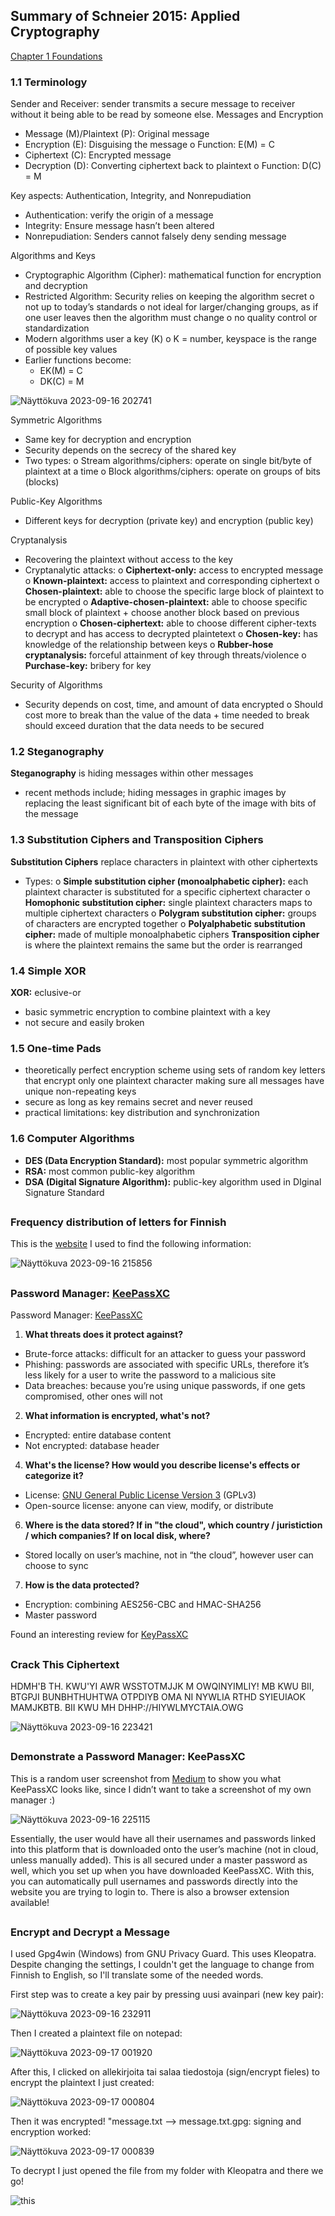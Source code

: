 ## Summary of Schneier 2015: Applied Cryptography

[Chapter 1 Foundations](https://learning.oreilly.com/library/view/applied-cryptography-protocols/9781119096726/08_chap01.html#chap01-sec006)



### 1.1	Terminology
Sender and Receiver: sender transmits a secure message to receiver without it being able to be read by someone else.
Messages and Encryption
-	Message (M)/Plaintext (P): Original message
-	Encryption (E): Disguising the message
o	Function: E(M) = C 
-	Ciphertext (C): Encrypted message
-	Decryption (D): Converting ciphertext back to plaintext
o	Function: D(C) = M

Key aspects: Authentication, Integrity, and Nonrepudiation
-	Authentication: verify the origin of a message
-	Integrity: Ensure message hasn’t been altered
-	Nonrepudiation: Senders cannot falsely deny sending message 

Algorithms and Keys
-	Cryptographic Algorithm (Cipher): mathematical function for encryption and decryption
-	Restricted Algorithm: Security relies on keeping the algorithm secret
o	not up to today’s standards
o	not ideal for larger/changing groups, as if one user leaves then the algorithm must change
o	no quality control or standardization
-	Modern algorithms user a key (K)
o	K = number, keyspace is the range of possible key values
- Earlier functions become:
  - EK(M) = C
  - DK(C) = M 

![Näyttökuva 2023-09-16 202741](https://github.com/marissakirjonen/informationSecurity/assets/142782994/b411cc62-6571-412f-8286-1f82519ffd06)


Symmetric Algorithms
-	Same key for decryption and encryption
-	Security depends on the secrecy of the shared key
-	Two types: 
o	Stream algorithms/ciphers: operate on single bit/byte of plaintext at a time
o	Block algorithms/ciphers: operate on groups of bits (blocks)

Public-Key Algorithms
-	Different keys for decryption (private key) and encryption (public key)

Cryptanalysis
-	Recovering the plaintext without access to the key 
-	Cryptanalytic attacks: 
o	**Ciphertext-only:** access to encrypted message
o	**Known-plaintext:** access to plaintext and corresponding ciphertext
o	**Chosen-plaintext:** able to choose the specific large block of plaintext to be encrypted
o	**Adaptive-chosen-plaintext:** able to choose specific small block of plaintext + choose another block based on previous encryption
o	**Chosen-ciphertext:** able to choose different cipher-texts to decrypt and has access to decrypted plaintetext
o	**Chosen-key:** has knowledge of the relationship between keys
o	**Rubber-hose cryptanalysis:** forceful attainment of key through threats/violence 
o	**Purchase-key:** bribery for key

Security of Algorithms
-	Security depends on cost, time, and amount of data encrypted 
o	Should cost more to break than the value of the data + time needed to break should exceed duration that the data needs to be secured 


### 1.2	Steganography 

**Steganography** is hiding messages within other messages
-	recent methods include; hiding messages in graphic images by replacing the least significant bit of each byte of the image with bits of the message 


### 1.3	Substitution Ciphers and Transposition Ciphers 

**Substitution Ciphers** replace characters in plaintext with other ciphertexts
-	Types: 
o	**Simple substitution cipher (monoalphabetic cipher):** each plaintext character is substituted for a specific ciphertext character
o	**Homophonic substitution cipher:** single plaintext characters maps to multiple ciphertext characters
o	**Polygram substitution cipher:** groups of characters are encrypted together
o	**Polyalphabetic substitution cipher:** made of multiple monoalphabetic ciphers
**Transposition cipher** is where the plaintext remains the same but the order is rearranged 

### 1.4	Simple XOR

**XOR:** eclusive-or
-	basic symmetric encryption to combine plaintext with a key
-	not secure and easily broken

### 1.5	One-time Pads

-	theoretically perfect encryption scheme using sets of random key letters that encrypt only one plaintext character making sure all messages have unique non-repeating keys
-	secure as long as key remains secret and never reused
-	practical limitations: key distribution and synchronization

### 1.6	Computer Algorithms
-	**DES (Data Encryption Standard):** most popular symmetric algorithm 
-	**RSA:** most common public-key algorithm 
-	**DSA (Digital Signature Algorithm):** public-key algorithm used in DIginal Signature Standard
  
##
### Frequency distribution of letters for Finnish

This is the [website](https://www.sttmedia.com/characterfrequency-finnish) I used to find the following information:

![Näyttökuva 2023-09-16 215856](https://github.com/marissakirjonen/informationSecurity/assets/142782994/51802a81-cb4b-4b1e-a0b3-0b3ce277724a)


##
### Password Manager: [KeePassXC](https://keepassxc.org/)


Password Manager: [KeePassXC](https://keepassxc.org/)
1.	**What threats does it protect against?**
- Brute-force attacks: difficult for an attacker to guess your password
- Phishing: passwords are associated with specific URLs, therefore it’s less likely for a user to write the password to a malicious site
- Data breaches: because you’re using unique passwords, if one gets compromised, other ones will not

2.	**What information is encrypted, what's not?**
- Encrypted: entire database content
- Not encrypted: database header

4.	**What's the license? How would you describe license's effects or categorize it?**
- License: [GNU General Public License Version 3]( https://www.gnu.org/licenses/gpl-3.0.en.html) (GPLv3)
- Open-source license: anyone can view, modify, or distribute

6.	**Where is the data stored? If in "the cloud", which country / juristiction / which companies? If on local disk, where?**
- Stored locally on user’s machine, not in “the cloud”, however user can choose to sync

7.	**How is the data protected?**
- Encryption: combining AES256-CBC and HMAC-SHA256 
- Master password

Found an interesting review for [KeyPassXC]( https://keepassxc.org/assets/pdf/KeePassXC-Review-V1-Molotnikov.pdf)

##

### Crack This Ciphertext

HDMH'B TH. KWU'YI AWR WSSTOTMJJK M OWQINYIMLIY! MB KWU BII, BTGPJI BUNBHTHUHTWA OTPDIYB OMA NI NYWLIA RTHD SYIEUIAOK MAMJKBTB. BII KWU MH DHHP://HIYWLMYCTAIA.OWG

![Näyttökuva 2023-09-16 223421](https://github.com/marissakirjonen/informationSecurity/assets/142782994/6a66b7b0-708c-4962-92f0-d56b0e9b0d61)


##

### Demonstrate a Password Manager: KeePassXC

This is a random user screenshot from [Medium]( https://gagarine.medium.com/open-source-password-manager-a-viable-alternative-to-lastpass-and-dashlane-435ad92ff716) to show you what KeePassXC looks like, since I didn’t want to take a screenshot of my own manager :)

![Näyttökuva 2023-09-16 225115](https://github.com/marissakirjonen/informationSecurity/assets/142782994/826d2ffc-5414-4385-b7f3-994367decbf4)


Essentially, the user would have all their usernames and passwords linked into this platform that is downloaded onto the user’s machine (not in cloud, unless manually added). This is all secured under a master password as well, which you set up when you have downloaded KeePassXC. With this, you can automatically pull usernames and passwords directly into the website you are trying to login to. There is also a browser extension available!


##

### Encrypt and Decrypt a Message

I used Gpg4win (Windows) from GNU Privacy Guard. This uses Kleopatra. Despite changing the settings, I couldn't get the language to change from Finnish to English, so I'll translate some of the needed words. 

First step was to create a key pair by pressing uusi avainpari (new key pair):

![Näyttökuva 2023-09-16 232911](https://github.com/marissakirjonen/informationSecurity/assets/142782994/09bdc9e1-87a4-43d8-80d6-ec4dfd97d54b)

Then I created a plaintext file on notepad:

![Näyttökuva 2023-09-17 001920](https://github.com/marissakirjonen/informationSecurity/assets/142782994/fcd9ab7f-502a-4cd5-b7da-4c8374f194f0)

After this, I clicked on allekirjoita tai salaa tiedostoja (sign/encrypt fieles) to encrypt the plaintext I just created:

![Näyttökuva 2023-09-17 000804](https://github.com/marissakirjonen/informationSecurity/assets/142782994/e8ef9d1e-4760-4ab9-8fea-9fcc4a3f9883)

Then it was encrypted! "message.txt --> message.txt.gpg: signing and encryption worked:

![Näyttökuva 2023-09-17 000839](https://github.com/marissakirjonen/informationSecurity/assets/142782994/6f214932-5d18-4613-ab00-7073e9184e78)

To decrypt I just opened the file from my folder with Kleopatra and there we go!

![this](https://github.com/marissakirjonen/informationSecurity/assets/142782994/5970631f-520a-47c5-a0d1-05b9d4ff7dfe)







